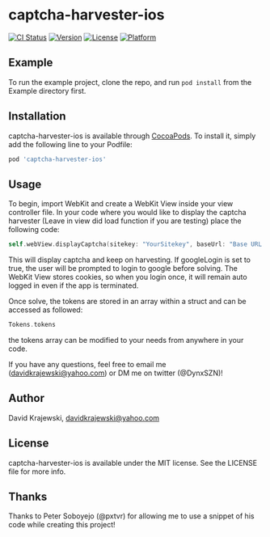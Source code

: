 # captcha-harvester-ios

[![CI Status](https://img.shields.io/travis/kraj011/captcha-harvester-ios.svg?style=flat)](https://travis-ci.org/kraj011/captcha-harvester-ios)
[![Version](https://img.shields.io/cocoapods/v/captcha-harvester-ios.svg?style=flat)](https://cocoapods.org/pods/captcha-harvester-ios)
[![License](https://img.shields.io/cocoapods/l/captcha-harvester-ios.svg?style=flat)](https://cocoapods.org/pods/captcha-harvester-ios)
[![Platform](https://img.shields.io/cocoapods/p/captcha-harvester-ios.svg?style=flat)](https://cocoapods.org/pods/captcha-harvester-ios)

## Example

To run the example project, clone the repo, and run `pod install` from the Example directory first.


## Installation

captcha-harvester-ios is available through [CocoaPods](https://cocoapods.org). To install
it, simply add the following line to your Podfile:

```ruby
pod 'captcha-harvester-ios'
```

## Usage

To begin, import WebKit and create a WebKit View inside your view controller file. In your code where you would like to display the captcha harvester (Leave in view did load function if you are testing) place the following code:
```swift
self.webView.displayCaptcha(sitekey: "YourSitekey", baseUrl: "Base URL For the Captcha", googleLogin: false)
```
This will display captcha and keep on harvesting. If googleLogin is set to true, the user will be prompted to login to google before solving. The WebKit View stores cookies, so when you login once, it will remain auto logged in even if the app is terminated.

Once solve, the tokens are stored in an array within a struct and can be accessed as followed:
```swift
Tokens.tokens
```
the tokens array can be modified to your needs from anywhere in your code.

If you have any questions, feel free to email me (davidkrajewski@yahoo.com) or DM me on twitter (@DynxSZN)!


## Author

David Krajewski, davidkrajewski@yahoo.com

## License

captcha-harvester-ios is available under the MIT license. See the LICENSE file for more info.

## Thanks

Thanks to Peter Soboyejo (@pxtvr) for allowing me to use a snippet of his code while creating this project!
